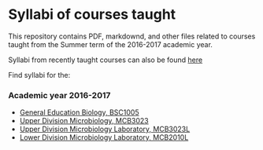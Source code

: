 # Syllabi of courses taught

This repository contains PDF, markdownd, and other files related to courses taught from the Summer term of the 2016-2017 academic year. 

Syllabi from recently taught courses can also be found [here](http://friveram.com/science-teaching/)

Find syllabi for the:

### Academic year 2016-2017

- [General Education Biology, BSC1005](https://github.com/friveramariani/teaching_syllabi/tree/master/2016_2017_term/BSC1005)
- [Upper Division Microbiology, MCB3023](https://github.com/friveramariani/teaching_syllabi/tree/master/2016_2017_term/MCB3023)
- [Upper Division Microbiology Laboratory, MCB3023L](https://github.com/friveramariani/teaching_syllabi/tree/master/2016_2017_term/MCB3023L)
- [Lower Division Microbiology Laboratory, MCB2010L](https://github.com/friveramariani/teaching_syllabi/tree/master/2016_2017_term/MCB2010L)

